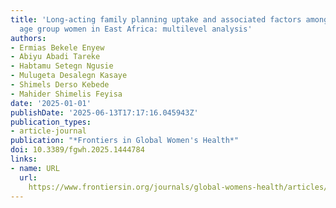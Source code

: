```yaml
---
title: 'Long-acting family planning uptake and associated factors among reproductive
  age group women in East Africa: multilevel analysis'
authors:
- Ermias Bekele Enyew
- Abiyu Abadi Tareke
- Habtamu Setegn Ngusie
- Mulugeta Desalegn Kasaye
- Shimels Derso Kebede
- Mahider Shimelis Feyisa
date: '2025-01-01'
publishDate: '2025-06-13T17:17:16.045943Z'
publication_types:
- article-journal
publication: "*Frontiers in Global Women's Health*"
doi: 10.3389/fgwh.2025.1444784
links:
- name: URL
  url: 
    https://www.frontiersin.org/journals/global-womens-health/articles/10.3389/fgwh.2025.1444784/abstract
---
```


